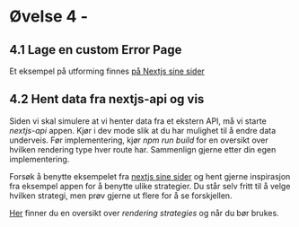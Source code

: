 # Øvelse 4 - 

## 4.1 Lage en custom Error Page
Et eksempel på utforming finnes [på Nextjs sine sider](https://nextjs.org/docs/app/building-your-application/routing/error-handling)

## 4.2 Hent data fra nextjs-api og vis
Siden vi skal simulere at vi henter data fra et ekstern API, må vi starte *nextjs-api* appen. Kjør i dev mode slik at du har mulighet til å endre data underveis. Før implementering, kjør *npm run build* for en oversikt over hvilken rendering type hver route har. Sammenlign gjerne etter din egen implementering.

Forsøk å benytte eksempelet fra [nextjs sine sider](https://nextjs.org/docs/app/building-your-application/data-fetching/fetching#asyncawait-in-server-components) og hent gjerne inspirasjon fra eksempel appen for å benytte ulike strategier. Du står selv fritt til å velge hvilken strategi, men prøv gjerne ut flere for å se forskjellen.

[Her](https://nextjs.org/learn/seo/rendering-and-ranking/rendering-strategies) finner du en oversikt over *rendering strategies* og når du bør brukes.
